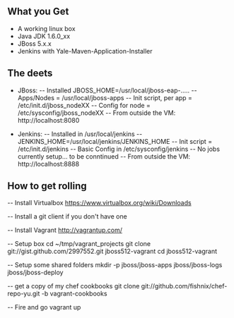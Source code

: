 ## What you Get
- A working linux box
- Java JDK 1.6.0_xx
- JBoss 5.x.x
- Jenkins with Yale-Maven-Application-Installer

## The deets
- JBoss:
-- Installed JBOSS_HOME=/usr/local/jboss-eap-.....
-- Apps/Nodes = /usr/local/jboss-apps
-- Init script, per app = /etc/init.d/jboss_nodeXX
-- Config for node = /etc/sysconfig/jboss_nodeXX
-- From outside the VM: http://localhost:8080

- Jenkins:
-- Installed in /usr/local/jenkins
-- JENKINS_HOME=/usr/local/jenkins/JENKINS_HOME
-- Init script = /etc/init.d/jenkins
-- Basic Config in /etc/sysconfig/jenkins
-- No jobs currently setup... to be conntinued
-- From outside the VM: http://localhost:8888


## How to get rolling

-- Install Virtualbox
https://www.virtualbox.org/wiki/Downloads

-- Install a git client if you don't have one

-- Install Vagrant
http://vagrantup.com/

-- Setup box
cd ~/tmp/vagrant_projects
git clone git://gist.github.com/2997552.git jboss512-vagrant
cd jboss512-vagrant

-- Setup some shared folders
mkdir -p jboss/jboss-apps jboss/jboss-logs jboss/jboss-deploy

-- get a copy of my chef cookbooks
git clone git://github.com/fishnix/chef-repo-yu.git -b vagrant-cookbooks

-- Fire and go
vagrant up
